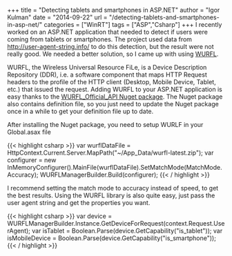 +++
title = "Detecting tablets and smartphones in ASP.NET"
author = "Igor Kulman"
date = "2014-09-22"
url = "/detecting-tablets-and-smartphones-in-asp-net/"
categories = ["WinRT"]
tags = ["ASP","Csharp"]
+++
I recently worked on an ASP.NET application that needed to detect if users were coming from tablets or smartphones. The project used data from <http://user-agent-string.info/> to do this detection, but the result were not really good. We needed a better solution, so I came up with using [WURFL][1].

WURFL, the Wireless Universal Resource FiLe, is a Device Description Repository (DDR), i.e. a software component that maps HTTP Request headers to the profile of the HTTP client (Desktop, Mobile Device, Tablet, etc.) that issued the request. Adding WURFL to your ASP.NET application is easy thanks to the [WURFL\_Official\_API Nuget package][2]. The Nuget package also contains definition file, so you just need to update the Nuget package once in a while to get your definition file up to date.

<!--more-->

After installing the Nuget package, you need to setup WURLF in your Global.asax file

{{< highlight csharp >}}
var wurflDataFile = HttpContext.Current.Server.MapPath("~/App_Data/wurfl-latest.zip");
var configurer = new InMemoryConfigurer().MainFile(wurflDataFile).SetMatchMode(MatchMode.Accuracy);
WURFLManagerBuilder.Build(configurer);
{{< / highlight >}}

I recommend setting the match mode to accuracy instead of speed, to get the best results. Using the WURFL library is also quite easy, just pass the user agent string and get the properties you want.

{{< highlight csharp >}}
var device = WURFLManagerBuilder.Instance.GetDeviceForRequest(context.Request.UserAgent);
var isTablet = Boolean.Parse(device.GetCapability("is_tablet"));
var isMobileDevice = Boolean.Parse(device.GetCapability("is_smartphone"));
{{< / highlight >}}

 [1]: http://wurfl.sourceforge.net/
 [2]: https://www.nuget.org/packages/WURFL_Official_API/
